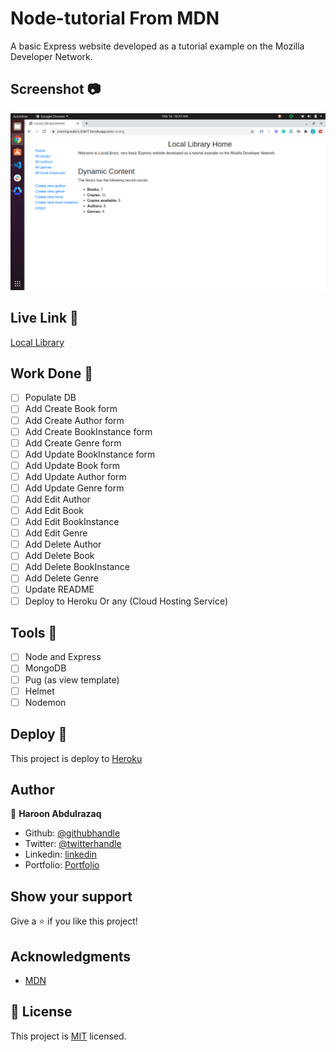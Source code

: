 # Node-tutorial From MDN
 A basic Express website developed as a tutorial example on the Mozilla Developer Network.

## Screenshot :camera:
  ![screenshot](/ExpressLocalLibrary.png)

## Live Link 🚀
 [Local Library](https://evening-waters-03877.herokuapp.com/catalog)

## Work Done 🔧
- [ ] Populate DB
- [ ] Add Create Book form
- [ ] Add Create Author form
- [ ] Add Create BookInstance form
- [ ] Add Create Genre form
- [ ] Add Update BookInstance form
- [ ] Add Update Book form
- [ ] Add Update Author form
- [ ] Add Update Genre form
- [ ] Add Edit Author
- [ ] Add Edit Book
- [ ] Add Edit BookInstance
- [ ] Add Edit Genre
- [ ] Add Delete Author
- [ ] Add Delete Book
- [ ] Add Delete BookInstance
- [ ] Add Delete Genre
- [ ] Update README
- [ ] Deploy to Heroku Or any (Cloud Hosting Service)

## Tools 🔧
- [ ] Node and Express
- [ ] MongoDB
- [ ] Pug (as view template)
- [ ] Helmet
- [ ] Nodemon

 ## Deploy 🚀
This project is deploy to [Heroku](Heroku.com)

## Author

👤 **Haroon Abdulrazaq**

- Github: [@githubhandle](https://github.com/Haroonabdulrazaq)
- Twitter: [@twitterhandle](https://twitter.com/hanq_o)
- Linkedin: [linkedin](https://www.linkedin.com/in/haroonabdulrazaq)
- Portfolio: [Portfolio](https://www.haroonabdulrazaq.tech)

## Show your support

Give a ⭐️ if you like this project!

## Acknowledgments
- [MDN](https://developer.mozilla.org/)

## 📝 License

This project is [MIT](lic.url) licensed.